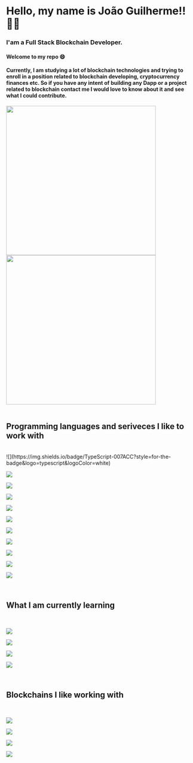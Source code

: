 # Hello, my name is João Guilherme!! :technologist:

### I'am a Full Stack Blockchain Developer.

#### Welcome to my repo :smile:
#### Currently, I am studying a lot of blockchain technologies and trying to enroll in a position related to blockchain developing, cryptocurrency finances etc. So if you have any intent of building any Dapp or a project related to blockchain contact me I would love to know about it and see what I could contribute.

<div>
  <a href="https://github.com/ojoaoguilherme">
    <img width="400em" src="https://github-readme-stats.vercel.app/api?username=ojoaoguilherme&show_icons=true&theme=dark&include_all_commits=true&count_private=true"/>
    </a>
  <a href="https://github.com/ojoaoguilherme">
    <img width="400em" src="https://github-readme-stats.vercel.app/api/top-langs/?username=ojoaoguilherme&layout=compact&langs_count=7&theme=dark&hide=makefile,swig,shell"/>
  </a>
</div>

<br>

## Programming languages and seriveces I like to work with

<br>
![](https://img.shields.io/badge/TypeScript-007ACC?style=for-the-badge&logo=typescript&logoColor=white) 

![](https://img.shields.io/badge/Python-3776AB?style=for-the-badge&logo=python&logoColor=white) 

![](https://img.shields.io/badge/next.js-000000?style=for-the-badge&logo=nextdotjs&logoColor=white) 

![](https://img.shields.io/badge/React-20232A?style=for-the-badge&logo=react&logoColor=61DAFB) 

![](https://img.shields.io/badge/GraphQl-E10098?style=for-the-badge&logo=graphql&logoColor=white) 

![](https://img.shields.io/badge/Heroku-430098?style=for-the-badge&logo=heroku&logoColor=white) 

![](https://img.shields.io/badge/Vercel-000000?style=for-the-badge&logo=vercel&logoColor=white) 

![](https://img.shields.io/badge/styled--components-DB7093?style=for-the-badge&logo=styled-components&logoColor=white) 

![](https://img.shields.io/badge/MongoDB-4EA94B?style=for-the-badge&logo=mongodb&logoColor=white) 

![](https://img.shields.io/badge/Supabase-181818?style=for-the-badge&logo=supabase&logoColor=white) 

![](https://img.shields.io/badge/C-00599C?style=for-the-badge&logo=c&logoColor=white) 

<br>

## What I am currently learning

<br>

![](https://img.shields.io/badge/kubernetes-326ce5.svg?&style=for-the-badge&logo=kubernetes&logoColor=white) 

![](https://img.shields.io/badge/Docker-2CA5E0?style=for-the-badge&logo=docker&logoColor=white) 

![](https://img.shields.io/badge/Solidity-e6e6e6?style=for-the-badge&logo=solidity&logoColor=black) 

![](https://img.shields.io/badge/Rust-000000?style=for-the-badge&logo=rust&logoColor=white) 

<br>

## Blockchains I like working with

<br>
 
![](https://img.shields.io/badge/Binance-FCD535?style=for-the-badge&logo=binance&logoColor=white) 

![](https://img.shields.io/badge/Ethereum-3C3C3D?style=for-the-badge&logo=Ethereum&logoColor=white) 

![](https://img.shields.io/badge/polkadot-E6007A?style=for-the-badge&logo=polkadot&logoColor=000) 

![](https://solana.com/_next/image?url=%2F_next%2Fstatic%2Fmedia%2Fdark-horizontal.c3a5eb36.svg&w=256&q=75) 
